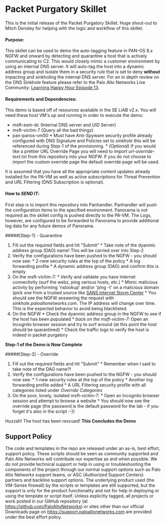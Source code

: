 # Packet Purgatory Skillet
This is the initial release of the Packet Purgatory Skillet. Huge shout-out to Mitch Densley for helping with the logic and workflow of this skillet.

#### Purpose:
This skillet can be used to demo the auto-tagging feature in PAN-OS 8.x NGFW and onward by detecting and quarantine a host that is actively communicating to C2. This would closely mimic a customer environment by using an internal DNS server. It will auto-tag the host into a dynamic address group and isolate them in a security rule that is set to deny __without__ impacting and sinkholing the internal DNS server. For an in depth review on the DNS Sinkhole feature please refer to the Palo Alto Networks Live Community: [Learning Happy Hour Episode 13](https://youtu.be/FUFtEEMEE00).


#### Requirements and Dependencies:
This demo is based off of resources available in the SE LiAB v2.x. You will need these host VM's up and running in order to execute the demo:
* msft-esm-dc (Internal DNS server and UID Server)
* msft-victim-7 (Query all the bad thingz)
* pan-panos-vm50
       * Must have Anti-Spyware security profile already configured with DNS Signature and Policies set to *sinkhole* this will be referenced during Step-1 of the provisioning.
       * *(Optional)* If you would like a prettier URL Override Page you will need to import *url-override-text.txt* from this repository into your NGFW. If you do not choose to import the custom override page the default override page will be used.

It is assumed that you have all the appropriate content updates already installed for the PA-VM as well as active subscriptions for Threat Prevention and URL Filtering (DNS Subscription is optional).


#### How to _SEND IT_:
First step is to import this repository into Panhandler. Panhandler will push the configuration items to the specified environment. Panorama is not required as the skillet config is pushed directly to the PA-VM. The Logs, however, are configured to be forwarded to Panorama to provide additional log data for any future demos of Panorama.

#####[Step-1] - Quarantine
1. Fill out the required fields and hit "Submit"
       * Take note of the dyanmic address group (DAG) name! This will be carried over into Step-2
2. Verify the configurations have been pushed to the NGFW - you should now see:
       * 2-new security rules at the top of the policy
       * A log forwarding profile
       * A dynamic address group (DAG) and confirm this is empty
3. On the msft-victim-7:
       * Verify and validate you have Internet connectivity (surf the webz, ping various hosts, etc.)
       * Mimic malicious activity by performing 'nslookup' and/or 'ping -t' on a malicious domain (pick one from a trusted source like [SANS Internet Storm Center](https://isc.sans.edu/suspicious_domains.html)
       * You should see the NGFW answering the request with *sinkhole.paloaltonetworks.com*. The IP address will change over time. This is the expected behavior to avoid being blacklisted.
4. On the NGFW
       * Check the dyanmic address group in the NGFW to see if the host has been populated
       * *back on the msft-victim-7:* Open an Incognito browser session and try to surf around (at this point the host should be quarantined)
       * Check the traffic logs to verify the host is indeed in packet purgatory

__Step-1 of the Demo is Now Complete__

#####[Step-2] - Override
1. Fill out the required fields and hit "Submit"
       * Remember when I said to take note of the DAG name?!
2. Verify the configurations have been pushed to the NGFW - you should now see:
       * 1-new security rules at the top of the policy
       * Another log forwarding profile added
       * A URL Filtering security profile with all categories listed under *Override Categories*
3. On the poor, lonely, isolated msft-victim-7:
       * Open an Incognito browser session and attempt to browse a website
       * You should now see the override page (the password is the default password for the lab - if you forget it's also in the script :-))

Huzzah! The host has been rescued!
__This Concludes the Demo__   


## Support Policy
The code and templates in the repo are released under an as-is, best effort,
support policy. These scripts should be seen as community supported and
Palo Alto Networks will contribute our expertise as and when possible.
We do not provide technical support or help in using or troubleshooting the
components of the project through our normal support options such as
Palo Alto Networks support teams, or ASC (Authorized Support Centers)
partners and backline support options. The underlying product used
(the VM-Series firewall) by the scripts or templates are still supported,
but the support is only for the product functionality and not for help in
deploying or using the template or script itself. Unless explicitly tagged,
all projects or work posted in our GitHub repository
(at https://github.com/PaloAltoNetworks) or sites other than our official
Downloads page on https://support.paloaltonetworks.com are provided under
the best effort policy.
